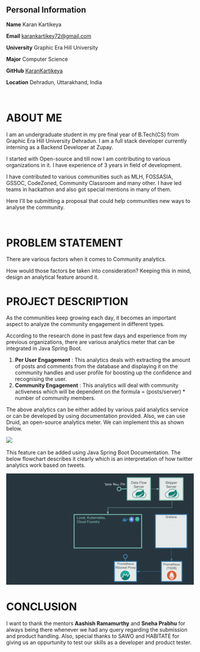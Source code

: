 
# 

## Personal Information

**Name** Karan Kartikeya

**Email** karankartikey72@gmail.com

**University** Graphic Era Hill University

**Major** Computer Science

**GitHub** [<u>KaranKartikeya</u>](https://github.com/karankartikeya)

**Location** Dehradun, Uttarakhand, India

</br>

# ABOUT ME

I am an undergraduate student in my pre final year of B.Tech(CS) from Graphic Era Hill University Dehradun. I am a full stack developer currently interning as a Backend Developer at Zupay.

I started with Open-source and till now I am contributing to various organizations in it. I have experience of 3 years in field of development. 

I have contributed to various communities such as MLH, FOSSASIA, GSSOC, CodeZoned, Community Classroom and many other. I have led teams in hackathon and also got special mentions in many of them.

Here I'll be submitting a proposal that could help communities new ways to analyse the community.

</br>


# PROBLEM STATEMENT


There are various factors when it comes to Community analytics.

How would those factors be taken into consideration? Keeping this in mind, design an analytical feature around it.


# PROJECT DESCRIPTION

As the communities keep growing each day, it becomes an important aspect to analyze the community engagement in different types.

According to the research done in past few days and experience from my previous organizations, there are various analytics meter that can be integrated in Java Spring Boot.

1. **Per User Engagement** : This analytics deals with extracting the amount of posts and comments from the database and displaying it on the community handles and user profile for boosting up the confidence and recognising the user.
2.  **Community Engagement** :  This analytics will deal with community activeness which will be dependent on the formula = (posts/server) * number of community members.


The above analytics can be either added by various paid analytics service or can be developed by using documentation provided. 
Also, we can use Druid, an open-source analytics meter. We can implement this as shown below. 

<img src="assets/druid.gif"/>

This feature can be added using Java Spring Boot Documentation. The below flowchart describes it clearly which is an interpretation of how twitter analytics work based on tweets.

<img src="assets/document.gif"/>


# CONCLUSION

I want to thank the mentors  **Aashish Ramamurthy**  and  **Sneha Prabhu**  for always being there whenever we had any query regarding the submission and product handling. Also, special thanks to SAWO and HABITATE for giving us an oppurtunity to test our skills as a developer and product tester.

